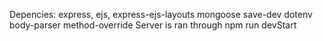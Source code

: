Depencies:
express, ejs, express-ejs-layouts
mongoose
save-dev dotenv
body-parser
method-override
Server is ran through npm run devStart
